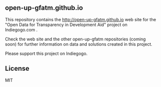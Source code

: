 open-up-gfatm.github.io
-----------------------

This repository contains the http://open-up-gfatm.github.io web site for the "Open Data for Transparency in Development Aid" project on Indiegogo.com .

Check the web site and the other open-up-gfatm repositories (coming soon) for further information on data and solutions created in 
this project.

Please support this project on Indiegogo.


License
------------

MIT
